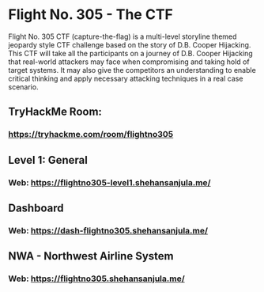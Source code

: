 # Flight No. 305 - The CTF
Flight No. 305 CTF (capture-the-flag) is a multi-level storyline themed jeopardy style CTF challenge based on the story of D.B. Cooper Hijacking. This CTF will take all the participants on a journey of D.B. Cooper Hijacking that real-world attackers may face when compromising and taking hold of target systems. It may also give the competitors an understanding to enable critical thinking and apply necessary attacking techniques in a real case scenario.


## TryHackMe Room:
### https://tryhackme.com/room/flightno305

## Level 1: General
### Web: https://flightno305-level1.shehansanjula.me/

## Dashboard
### Web: https://dash-flightno305.shehansanjula.me/

## NWA - Northwest Airline System
### Web: https://flightno305.shehansanjula.me/


